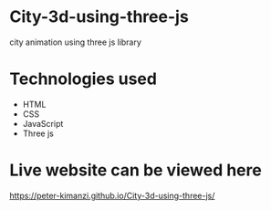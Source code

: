 # City-3d-using-three-js

city animation using three js library

# Technologies used

* HTML
* CSS
* JavaScript
* Three js

# Live website can be viewed here

https://peter-kimanzi.github.io/City-3d-using-three-js/
